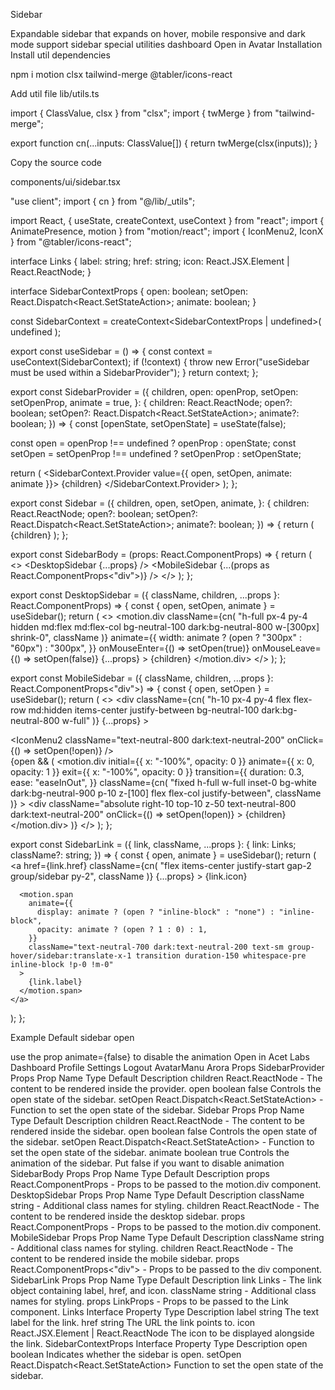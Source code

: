 Sidebar

Expandable sidebar that expands on hover, mobile responsive and dark mode support
sidebar
special
utilities
dashboard
Open in
Avatar
Installation
Install util dependencies

npm i motion clsx tailwind-merge @tabler/icons-react

Add util file
lib/utils.ts

import { ClassValue, clsx } from "clsx";
import { twMerge } from "tailwind-merge";
 
export function cn(...inputs: ClassValue[]) {
  return twMerge(clsx(inputs));
}

Copy the source code

components/ui/sidebar.tsx

"use client";
import { cn } from "@/lib/_utils";

import React, { useState, createContext, useContext } from "react";
import { AnimatePresence, motion } from "motion/react";
import { IconMenu2, IconX } from "@tabler/icons-react";
 
interface Links {
  label: string;
  href: string;
  icon: React.JSX.Element | React.ReactNode;
}
 
interface SidebarContextProps {
  open: boolean;
  setOpen: React.Dispatch<React.SetStateAction<boolean>>;
  animate: boolean;
}
 
const SidebarContext = createContext<SidebarContextProps | undefined>(
  undefined
);
 
export const useSidebar = () => {
  const context = useContext(SidebarContext);
  if (!context) {
    throw new Error("useSidebar must be used within a SidebarProvider");
  }
  return context;
};
 
export const SidebarProvider = ({
  children,
  open: openProp,
  setOpen: setOpenProp,
  animate = true,
}: {
  children: React.ReactNode;
  open?: boolean;
  setOpen?: React.Dispatch<React.SetStateAction<boolean>>;
  animate?: boolean;
}) => {
  const [openState, setOpenState] = useState(false);
 
  const open = openProp !== undefined ? openProp : openState;
  const setOpen = setOpenProp !== undefined ? setOpenProp : setOpenState;
 
  return (
    <SidebarContext.Provider value={{ open, setOpen, animate: animate }}>
      {children}
    </SidebarContext.Provider>
  );
};
 
export const Sidebar = ({
  children,
  open,
  setOpen,
  animate,
}: {
  children: React.ReactNode;
  open?: boolean;
  setOpen?: React.Dispatch<React.SetStateAction<boolean>>;
  animate?: boolean;
}) => {
  return (
    <SidebarProvider open={open} setOpen={setOpen} animate={animate}>
      {children}
    </SidebarProvider>
  );
};
 
export const SidebarBody = (props: React.ComponentProps<typeof motion.div>) => {
  return (
    <>
      <DesktopSidebar {...props} />
      <MobileSidebar {...(props as React.ComponentProps<"div">)} />
    </>
  );
};
 
export const DesktopSidebar = ({
  className,
  children,
  ...props
}: React.ComponentProps<typeof motion.div>) => {
  const { open, setOpen, animate } = useSidebar();
  return (
    <>
      <motion.div
        className={cn(
          "h-full px-4 py-4 hidden  md:flex md:flex-col bg-neutral-100 dark:bg-neutral-800 w-[300px] shrink-0",
          className
        )}
        animate={{
          width: animate ? (open ? "300px" : "60px") : "300px",
        }}
        onMouseEnter={() => setOpen(true)}
        onMouseLeave={() => setOpen(false)}
        {...props}
      >
        {children}
      </motion.div>
    </>
  );
};
 
export const MobileSidebar = ({
  className,
  children,
  ...props
}: React.ComponentProps<"div">) => {
  const { open, setOpen } = useSidebar();
  return (
    <>
      <div
        className={cn(
          "h-10 px-4 py-4 flex flex-row md:hidden  items-center justify-between bg-neutral-100 dark:bg-neutral-800 w-full"
        )}
        {...props}
      >
        <div className="flex justify-end z-20 w-full">
          <IconMenu2
            className="text-neutral-800 dark:text-neutral-200"
            onClick={() => setOpen(!open)}
          />
        </div>
        <AnimatePresence>
          {open && (
            <motion.div
              initial={{ x: "-100%", opacity: 0 }}
              animate={{ x: 0, opacity: 1 }}
              exit={{ x: "-100%", opacity: 0 }}
              transition={{
                duration: 0.3,
                ease: "easeInOut",
              }}
              className={cn(
                "fixed h-full w-full inset-0 bg-white dark:bg-neutral-900 p-10 z-[100] flex flex-col justify-between",
                className
              )}
            >
              <div
                className="absolute right-10 top-10 z-50 text-neutral-800 dark:text-neutral-200"
                onClick={() => setOpen(!open)}
              >
                <IconX />
              </div>
              {children}
            </motion.div>
          )}
        </AnimatePresence>
      </div>
    </>
  );
};
 
export const SidebarLink = ({
  link,
  className,
  ...props
}: {
  link: Links;
  className?: string;
}) => {
  const { open, animate } = useSidebar();
  return (
    <a
      href={link.href}
      className={cn(
        "flex items-center justify-start gap-2  group/sidebar py-2",
        className
      )}
      {...props}
    >
      {link.icon}
 
      <motion.span
        animate={{
          display: animate ? (open ? "inline-block" : "none") : "inline-block",
          opacity: animate ? (open ? 1 : 0) : 1,
        }}
        className="text-neutral-700 dark:text-neutral-200 text-sm group-hover/sidebar:translate-x-1 transition duration-150 whitespace-pre inline-block !p-0 !m-0"
      >
        {link.label}
      </motion.span>
    </a>
  );
};

Example
Default sidebar open

use the prop animate={false} to disable the animation
Open in
Acet Labs
Dashboard
Profile
Settings
Logout
AvatarManu Arora
Props
SidebarProvider Props
Prop Name	Type	Default	Description
children	React.ReactNode	-	The content to be rendered inside the provider.
open	boolean	false	Controls the open state of the sidebar.
setOpen	React.Dispatch<React.SetStateAction<boolean>>	-	Function to set the open state of the sidebar.
Sidebar Props
Prop Name	Type	Default	Description
children	React.ReactNode	-	The content to be rendered inside the sidebar.
open	boolean	false	Controls the open state of the sidebar.
setOpen	React.Dispatch<React.SetStateAction<boolean>>	-	Function to set the open state of the sidebar.
animate	boolean	true	Controls the animation of the sidebar. Put false if you want to disable animation
SidebarBody Props
Prop Name	Type	Default	Description
props	React.ComponentProps<typeof motion.div>	-	Props to be passed to the motion.div component.
DesktopSidebar Props
Prop Name	Type	Default	Description
className	string	-	Additional class names for styling.
children	React.ReactNode	-	The content to be rendered inside the desktop sidebar.
props	React.ComponentProps<typeof motion.div>	-	Props to be passed to the motion.div component.
MobileSidebar Props
Prop Name	Type	Default	Description
className	string	-	Additional class names for styling.
children	React.ReactNode	-	The content to be rendered inside the mobile sidebar.
props	React.ComponentProps<"div">	-	Props to be passed to the div component.
SidebarLink Props
Prop Name	Type	Default	Description
link	Links	-	The link object containing label, href, and icon.
className	string	-	Additional class names for styling.
props	LinkProps	-	Props to be passed to the Link component.
Links Interface
Property	Type	Description
label	string	The text label for the link.
href	string	The URL the link points to.
icon	React.JSX.Element | React.ReactNode	The icon to be displayed alongside the link.
SidebarContextProps Interface
Property	Type	Description
open	boolean	Indicates whether the sidebar is open.
setOpen	React.Dispatch<React.SetStateAction<boolean>>	Function to set the open state of the sidebar.